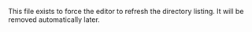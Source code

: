 This file exists to force the editor to refresh the directory listing. It will be removed automatically later.
